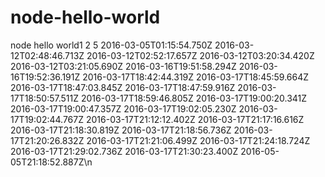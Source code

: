 node-hello-world
================

node hello world1
2
5
2016-03-05T01:15:54.750Z
2016-03-12T02:48:46.713Z
2016-03-12T02:52:17.657Z
2016-03-12T03:20:34.420Z
2016-03-12T03:21:05.690Z
2016-03-16T19:51:58.294Z
2016-03-16T19:52:36.191Z
2016-03-17T18:42:44.319Z
2016-03-17T18:45:59.664Z
2016-03-17T18:47:03.845Z
2016-03-17T18:47:59.916Z
2016-03-17T18:50:57.511Z
2016-03-17T18:59:46.805Z
2016-03-17T19:00:20.341Z
2016-03-17T19:00:47.357Z
2016-03-17T19:02:05.230Z
2016-03-17T19:02:44.767Z
2016-03-17T21:12:12.402Z
2016-03-17T21:17:16.616Z
2016-03-17T21:18:30.819Z
2016-03-17T21:18:56.736Z
2016-03-17T21:20:26.832Z
2016-03-17T21:21:06.499Z
2016-03-17T21:24:18.724Z
2016-03-17T21:29:02.736Z
2016-03-17T21:30:23.400Z
2016-05-05T21:18:52.887Z\n
